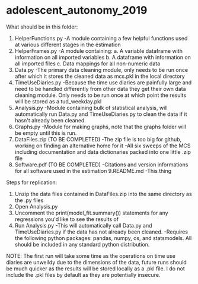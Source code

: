 # adolescent_autonomy_2019
What should be in this folder:
1. HelperFunctions.py 
-A module containing a few helpful functions used at various different stages in the estimation
2. HelperFrames.py 
-A module containing: 
  a. A variable dataframe with information on all imported variables
  b. A dataframe with information on all imported files
  c. Data mappings for all non-numeric data
 3. Data.py
 -The primary data cleaning module, only needs to be run once after which it stores the cleaned data as mcs.pkl in the local directory
 4. TimeUseDiaries.py
 -Because the time use diaries are painfully large and need to be handled differently from other data they get their own data cleaning module. Only needs to be run once at which point the results will be stored as a tud_weekday.pkl 
 5. Analysis.py 
 -Module containing bulk of statistical analysis, will automatically run Data.py and TimeUseDiaries.py to clean the data if it hasn't already been cleaned. 
 6. Graphs.py
 -Module for making graphs, note that the graphs folder will be empty until this is run. 
 7. DataFiles.zip (TO BE COMPLETED)
 -The zip file is too big for github, working on finding an alternative home for it
 -All six sweeps of the MCS including documentation and data dictionaries packed into one little .zip file
 8. Software.pdf (TO BE COMPLETED)
 -Citations and version informations for all software used in the estimation 
 9.README.md
 -This thing
 

Steps for replication:
1. Unzip the data files contained in DataFiles.zip into the same directory as the .py files
2. Open Analysis.py 
3. Uncomment the print(model_fit.summary()) statements for any regressions you'd like to see the results of
4. Run Analysis.py 
  -This will automatically call Data.py and TimeUseDiaries.py if the data has not already been cleaned. 
  -Requires the following python packages: pandas, numpy, os, and statsmodels. All should be included in any standard python distribution.

NOTE: The first run will take some time as the operations on time use diaries are unweildy due to the dimensions of the data, future runs should be much quicker as the results will be stored locally as a .pkl file. 
I do not include the .pkl files by default as they are potentially insecure. 
